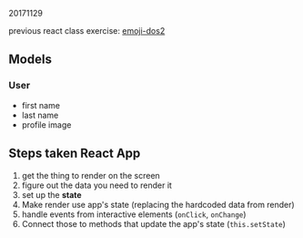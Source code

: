 20171129

previous react class exercise: [emoji-dos2](https://github.com/developingAlex/emoji-dos2)
## Models

### User
- first name
- last name
- profile image

## Steps taken React App
1. get the thing to render on the screen
1. figure out the data you need to render it
1. set up the **state**
1. Make render use app's state (replacing the hardcoded data from render)
1. handle events from interactive elements (`onClick`, `onChange`)
1. Connect those to methods that update the app's state (`this.setState`)